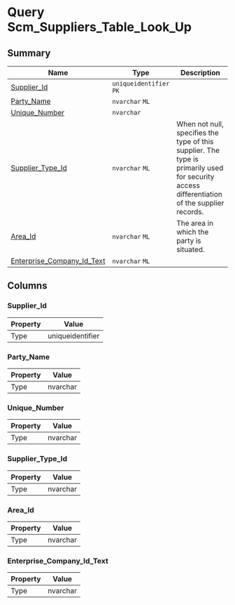# Query Scm_Suppliers_Table_Look_Up


## Summary

| Name | Type | Description |
| - | - | --- |
|[Supplier_Id](#supplier_id)|`uniqueidentifier` `PK`||
|[Party_Name](#party_name)|`nvarchar` `ML`||
|[Unique_Number](#unique_number)|`nvarchar` ||
|[Supplier_Type_Id](#supplier_type_id)|`nvarchar` `ML`|When not null, specifies the type of this supplier. The type is primarily used for security access differentiation of the supplier records.|
|[Area_Id](#area_id)|`nvarchar` `ML`|The area in which the party is situated.|
|[Enterprise_Company_Id_Text](#enterprise_company_id_text)|`nvarchar` `ML`||

## Columns

### Supplier_Id

| Property | Value |
| - | - |
|Type|uniqueidentifier|

### Party_Name

| Property | Value |
| - | - |
|Type|nvarchar|

### Unique_Number

| Property | Value |
| - | - |
|Type|nvarchar|

### Supplier_Type_Id

| Property | Value |
| - | - |
|Type|nvarchar|

### Area_Id

| Property | Value |
| - | - |
|Type|nvarchar|

### Enterprise_Company_Id_Text

| Property | Value |
| - | - |
|Type|nvarchar|


